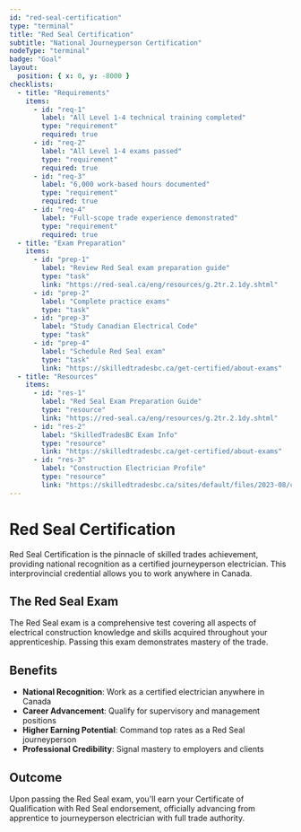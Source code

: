 ```yaml
---
id: "red-seal-certification"
type: "terminal"
title: "Red Seal Certification"
subtitle: "National Journeyperson Certification"
nodeType: "terminal"
badge: "Goal"
layout:
  position: { x: 0, y: -8000 }
checklists:
  - title: "Requirements"
    items:
      - id: "req-1"
        label: "All Level 1-4 technical training completed"
        type: "requirement"
        required: true
      - id: "req-2"
        label: "All Level 1-4 exams passed"
        type: "requirement"
        required: true
      - id: "req-3"
        label: "6,000 work-based hours documented"
        type: "requirement"
        required: true
      - id: "req-4"
        label: "Full-scope trade experience demonstrated"
        type: "requirement"
        required: true
  - title: "Exam Preparation"
    items:
      - id: "prep-1"
        label: "Review Red Seal exam preparation guide"
        type: "task"
        link: "https://red-seal.ca/eng/resources/g.2tr.2.1dy.shtml"
      - id: "prep-2"
        label: "Complete practice exams"
        type: "task"
      - id: "prep-3"
        label: "Study Canadian Electrical Code"
        type: "task"
      - id: "prep-4"
        label: "Schedule Red Seal exam"
        type: "task"
        link: "https://skilledtradesbc.ca/get-certified/about-exams"
  - title: "Resources"
    items:
      - id: "res-1"
        label: "Red Seal Exam Preparation Guide"
        type: "resource"
        link: "https://red-seal.ca/eng/resources/g.2tr.2.1dy.shtml"
      - id: "res-2"
        label: "SkilledTradesBC Exam Info"
        type: "resource"
        link: "https://skilledtradesbc.ca/get-certified/about-exams"
      - id: "res-3"
        label: "Construction Electrician Profile"
        type: "resource"
        link: "https://skilledtradesbc.ca/sites/default/files/2023-08/construction-electrician-program-profile-december-2022-harmonized_v1.pdf"
---
```


# Red Seal Certification

Red Seal Certification is the pinnacle of skilled trades achievement, providing national recognition as a certified journeyperson electrician. This interprovincial credential allows you to work anywhere in Canada.

## The Red Seal Exam

The Red Seal exam is a comprehensive test covering all aspects of electrical construction knowledge and skills acquired throughout your apprenticeship. Passing this exam demonstrates mastery of the trade.

## Benefits

- **National Recognition**: Work as a certified electrician anywhere in Canada
- **Career Advancement**: Qualify for supervisory and management positions
- **Higher Earning Potential**: Command top rates as a Red Seal journeyperson
- **Professional Credibility**: Signal mastery to employers and clients

## Outcome

Upon passing the Red Seal exam, you'll earn your Certificate of Qualification with Red Seal endorsement, officially advancing from apprentice to journeyperson electrician with full trade authority.

